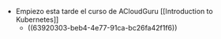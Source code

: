- Empiezo esta tarde el curso de ACloudGuru [[Introduction to Kubernetes]]
	- ((63920303-beb4-4e77-91ca-bc26fa42f1f6))